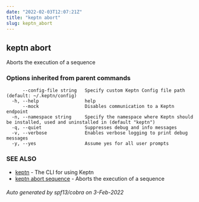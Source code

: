 ```yaml
---
date: "2022-02-03T12:07:21Z"
title: "keptn abort"
slug: keptn_abort
---
```

## keptn abort

Aborts the execution of a sequence

### Options inherited from parent commands

```
      --config-file string   Specify custom Keptn Config file path (default: ~/.keptn/config)
  -h, --help                 help
      --mock                 Disables communication to a Keptn endpoint
  -n, --namespace string     Specify the namespace where Keptn should be installed, used and uninstalled in (default "keptn")
  -q, --quiet                Suppresses debug and info messages
  -v, --verbose              Enables verbose logging to print debug messages
  -y, --yes                  Assume yes for all user prompts
```

### SEE ALSO

* [keptn](../keptn/)	 - The CLI for using Keptn
* [keptn abort sequence](../keptn_abort_sequence/)	 - Aborts the execution of a sequence

###### Auto generated by spf13/cobra on 3-Feb-2022
